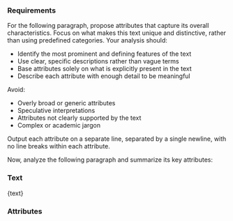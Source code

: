 ### Requirements
For the following paragraph, propose attributes that capture its overall characteristics. Focus on what makes this text unique and distinctive, rather than using predefined categories. Your analysis should:

- Identify the most prominent and defining features of the text
- Use clear, specific descriptions rather than vague terms
- Base attributes solely on what is explicitly present in the text
- Describe each attribute with enough detail to be meaningful

Avoid:
- Overly broad or generic attributes
- Speculative interpretations
- Attributes not clearly supported by the text
- Complex or academic jargon

Output each attribute on a separate line, separated by a single newline, with no line breaks within each attribute.

Now, analyze the following paragraph and summarize its key attributes:

### Text
{text}

### Attributes